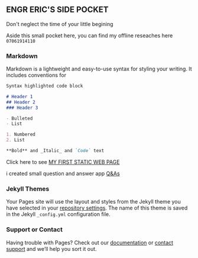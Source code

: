 ## ENGR ERIC'S SIDE POCKET

Don't neglect the time of your little begining 

Aside this small pocket here, you can find my offline reseaches here `07061914110`

### Markdown

Markdown is a lightweight and easy-to-use syntax for styling your writing. It includes conventions for

```markdown
Syntax highlighted code block

# Header 1
## Header 2
### Header 3

- Bulleted
- List

1. Numbered
2. List

**Bold** and _Italic_ and `Code` text

```
Click here to see [MY FIRST STATIC WEB PAGE](https://engreric.github.io/first_website_repo/)

i created small question and answer app [ Q&As](https://engreric.github.io/final_assessment_eric/)
### Jekyll Themes

Your Pages site will use the layout and styles from the Jekyll theme you have selected in your [repository settings](https://github.com/EngrEric/EngrEric.github.io/settings). The name of this theme is saved in the Jekyll `_config.yml` configuration file.

### Support or Contact

Having trouble with Pages? Check out our [documentation](https://help.github.com/categories/github-pages-basics/) or [contact support](https://github.com/contact) and we’ll help you sort it out.
